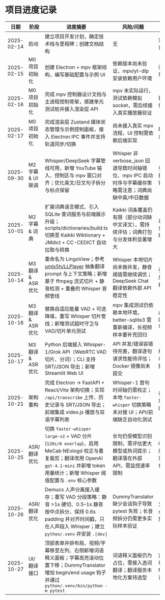 # 项目进度记录

| 日期 | 阶段 | 进度摘要 | 风险/问题 | 下一步 |
| ---- | ---- | -------- | -------- | ------ |
| 2025-02-14 | 启动 | 建立项目开发计划，确定技术栈与里程碑；创建文档结构 | 无 | 完成 Electron + mpv 原型验证，准备词典数据方案 |
| 2025-02-15 | M0 项目初始化 | 创建 Electron + mpv 框架结构，编写基础配置与示例 UI | 依赖版本尚未验证，mpv/yt-dlp 安装依赖用户环境 | 验证 electron-vite 配置并实现 mpv 播放原型 |
| 2025-02-16 | M0 项目初始化 | 完成 mpv 控制器设计文档与主进程控制骨架，搭建单元测试桩并接入渲染层 API | mpv 未实际运行，测试依赖模拟 socket，需后续接入真实播放器验证 | 接入真实 mpv 进程并扩展媒体状态管理 |
| 2025-02-17 | M0 项目初始化 | 完成渲染层 Zustand 媒体状态管理与示例控制面板，接入 Electron IPC 事件并支持轨道同步/切换 | 尚未接入真实 mpv 流程，UI 控制需依赖后端实现 | 联调 mpv 播放原型，扩展状态管理至字幕与播放列表 |
| 2025-09-30 | M2 字幕 & UI 联调 | Whisper/DeepSeek 字幕管线可用，新增 YouTube 输入、控制区与 mpv 窗口对齐；优化英文/日文句子拆分与标点保留 | Whisper 非 verbose_json 回退导致时间轴错位、mpv IPC 启动时序与字幕缓存策略需注意；词典尚缺中英/中日数据 | 引入离线中英/中日词库并对接 lookup；完善字幕生成容错与缓存管理 |
| 2025-10-01 | M2 字幕 & 词典 | 扩展词典语言模式、引入 SQLite 查词服务与前端展示升级；scripts/dictionaries/build.ts 切换至 Kaikki Wiktionary + JMdict + CC-CEDICT 自动拉取与转换 | Kaikki 词条覆盖仍有限（部分动词缺中文译文），需持续评估；词典打包与分发体积显著增大 | 补充查词单元测试与端到端验证，规划打包时的词典同步策略及差分更新 |
| 2025-10-14 | M3 翻译 & ASR 优化 | 重命名为 LingoView；参考 [umlx5h/LLPlayer](https://github.com/umlx5h/LLPlayer) 抽象翻译 prompt 与上下文策略；新增基于 ffmpeg 流式切片 + 静音检测 + 重叠的 Whisper 音频管线 | Whisper 本地切片尚未做并发，静音阈值需继续调优；DeepSeek Chat 翻译依赖外部 API 稳定性 | 引入 channel 并发消费、增加配置持久化 UI，准备离线模型切换入口 |
| 2025-10-16 | M3 翻译 & ASR 优化 | 替换自适应能量 VAD + 可选降噪，重写 Whisper 切片管线；新增测试超时守卫与 VAD/切片单元测试 | mpv 集成测试仍依赖本地环境，better-sqlite3 需重新编译，长视频样本要补充回归 | 收集真实长视频调参、整理 DEBUG_WHISPER_CHUNKS 导出、推进原生 UI 方案草稿 |
| 2025-10-17 | M3 翻译 & ASR 优化 | Python 后端接入 Whisper-1/Grok API（WebRTC VAD 切片、分词）；CLI 支持 SRT/JSON 导出；新增 Streamlit Web UI | API 并发/错误容错待完善，翻译逐句请求性能待评估；Docker 镜像尚未提交 | 继续优化并发与缓存、补充自动化测试、规划 Docker/部署脚本 |
| 2025-10-21 | 架构重构 | 完成 Electron -> FastAPI + React/Vite 架构切换；实现 `/api/transcribe` 上传、历史记录与 SRT/JSON 导出；前端集成 video.js 播放与双语字幕列表 | Whisper-1 首句时间轴仍需校正；本地 `faster-whisper` 切换策略未对接 UI；API/前端缺乏自动化测试 | 引入对齐修正与本地 ASR 选项、补充前后端测试、规划 Docker 一键启动与配置模板 |
| 2025-10-25 | ASR/翻译优化 | 切换 `faster-whisper large-v2` + VAD 分片 (`120s/0 overlap`)，启用 MeCab NEologd 校正与重复裁剪；翻译改用 OpenAI `gpt-4.1-mini` 并新增 token 用量统计；新增 Whisper 阈值配置与 `.env` 核心参数 | 长句仍受模型识别限制，需评估更大模型或热词提示；翻译落在外部 API，需监控速率限制 | 收集长视频回归样本，观察新阈值对英文/多语言场景效果；规划 UI 配置入口与自动化测试 |
| 2025-10-26 | ASR/翻译优化 | Demucs 人声分离接入缓存；重写 VAD 分段策略：静音 >1s 硬切、0.5–1s 静音按中点拆分，保持 0.6s padding 并对齐时间戳，只在人声段入 Whisper；建立 `python/.venv` 并安装 `.[dev]` | DummyTranslator 缺少会话钩子导致 pytest 失败；长音频拆分仍需更多实际样本验证 | 为翻译客户端补齐 begin/end session 接口或做兼容，再收集真实音频验证新分段准确性 |
| 2025-10-27 | UI/翻译接口 | 顶部表单并排布局、视频/字幕移至左列、右侧新增词语释义面板；字幕高亮滚动位置下移；DummyTranslator 增加 begin/end usage 钩子并通过 `python/.venv/bin/python -m pytest` | 词语释义面板仍为占位，需接入选词翻译；翻译服务本地化方案待选型 | 监听字幕选区并调用本地/云端翻译填充词典；规划 NLLB/T-Translate 等自建翻译服务 |
